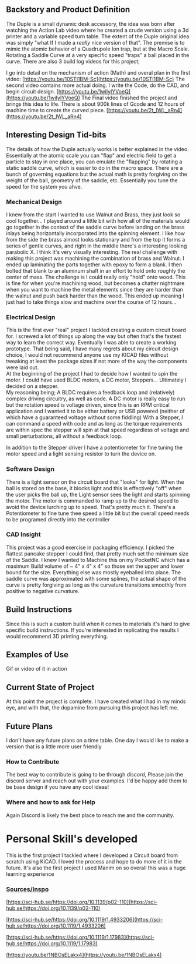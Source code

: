 ## Backstory and Product Definition

The Duple is a small dynamic desk accessory, the  idea was born after watching the Action Lab video where he created a crude version using a 3d printer and a variable speed turn table.   The extent of the Duple original idea was simply "what If I made a *really* nice version of that".  The premise is to mimic the atomic behavior of a Quadrupole Ion trap, but at the Macro Scale. Rotating a Saddle Curve at a very specific speed "traps" a ball placed in the curve.  There are also 3 build log videos for this project;

I go into detail on the mechanism of action (Math) and overal plan in the first video: [https://youtu.be/10STl1BM-Sc](https://youtu.be/10STl1BM-Sc)
The second video contains more actual doing. I write the Code, do the CAD, and begin circuit design. [https://youtu.be/1wiIylYVoeQ](https://youtu.be/1wiIylYVoeQ)
The Final video finished the project and brings this idea to life. There is about 900k lines of Gcode and 12 hours of machine time to create the curved piece. [https://youtu.be/2t_IWL_aRn4](https://youtu.be/2t_IWL_aRn4)
## Interesting Design Tid-bits
The details of how the Duple actually works is better explained in the video.  Essentially at the atomic scale you can "flap" and electric field to get a particle to stay in one place, you can emulate the "flapping" by rotating a static saddle curve, which is easier to do in the macro space.  There are a bunch of governing equations but the actual math is pretty forgiving on the weight of the ball, geometry of the saddle, etc.   Essentially you tune the speed for the system you ahve.  
### Mechanical Design
I knew from the start I wanted to use Walnut and Brass, they just look so cool together...  I played around a little bit with how all of the materials would go together in the context of the saddle curve before  landing on the brass inlays being horizontally incorporated into the spinning element.  I like how from the side the brass almost looks stationary and from the top it forms a series of gentle curves, and right in the middle there's a interesting looking parabolic X.  I think it's very visually interesting. 
The real challenge with making this project was machining the combination of brass and Walnut.  I ended up laminating the parts together with epoxy to form a blank. I then bolted that blank to an aluminum shaft in an effort to hold onto roughly the center of mass.  The challenge is I could really only "hold" onto wood. This is fine for when you're machining wood, but becomes a chatter nightmare when you want to machine the metal elements since they are harder than the walnut and push back harder than the wood.  This ended up meaning I just had to take things slow and machine over the course of 12 hours...  
### Electrical Design
This is the first ever "real" project I tackled creating a custom circuit board for. I screwed a lot of things up along the way but often that's the fastest way to learn the correct way.  Eventually I was able to create a working prototype. That being said, I have many regrets about my circuit design choice, I would not recommend anyone use my KICAD files without tweaking at least the package sizes if not more of the way the components were laid out.  
At the beginning of the project I had to decide how I wanted to spin the motor.  I could have used BLDC motors, a DC motor, Steppers...  Ultimately I decided on a stepper.  
My reasoning being; A BLDC requires a feedback loop and (relatively) complex driving circuitry, as well as code.  A DC motor is really easy to run but the rotation speed is voltage driven, since this is an RPM critical application and I wanted it to be either battery or USB powered (neither of which have a guaranteed voltage without some fiddling)
With a Stepper, I can command a speed with code and as long as the torque requirements are within spec the stepper will spin at that speed regardless of voltage and small perturbations, all without a feedback loop.  

In addition to the Stepper driver I have a potentiometer for fine tuning the motor speed and a light sensing resistor to turn the device on. 
### Software Design
There is a light sensor on the circuit board that "looks" for light.  When the ball is stored on the base, it blocks light and this is effectively "off"  when the user picks the ball up, the Light sensor sees the light and starts spinning the motor.  The motor is commanded to ramp up to the desired speed to avoid the device lurching up to speed.  That's pretty much it.  There's a Potentiometer to fine tune thee speed a little bit but the overall speed needs to be programed directly into the controller
### CAD Insight
This project was a good exercise in packaging efficiency.  I picked the flattest pancake stepper I could find, that pretty much set the minimum size of the Saddle.   I knew I wanted to Machine this on my PocketNC which has a maximum Build volume of ~ 4" x 4" x 4" so those set the upper and lower bound for the size.  Everything else was mostly eyeballed into place.  The saddle curve was approximated with some splines, the actual shape of the curve is pretty forgiving as long as the curvature transitions smoothly from positive to negative curvature.  
## Build Instructions
Since this is such a custom build when it comes to materials it's hard to give specific build instructions.  If you're interested in replicating the results I would recommend 3D printing everything. 

## Examples of Use
Gif or video of it in action

## Current State of Project
At this point the project is complete.  I have created what I had in my minds eye, and with that, the dopamine from pursuing this project has left me. 
## Future Plans
I don't have any future plans on a time table. 
One day I would like to make a version that is a little more user friendly 

### How to Contribute
The best way to contribute is going to be through discord, Please join the discord server and reach out with your examples.  I'd be happy add them to be base design if you have any cool ideas! 
### Where and how to ask for Help
Again Discord is likely the best place to reach me and the community. 

# Personal Skill's developed
This is the first project I tackled where I developed a Circuit board from scratch using KiCAD.  I loved the process and hope to do more of it in the future. It's also the first project I used Manim on so overall this was a huge learning experience



### [Sources/Inspo](https://github.com/Factorem-io/Duple/blob/main/README.md#sourcesinspo)

[https://sci-hub.se/https://doi.org/10.1139/p02-110](https://sci-hub.se/https://doi.org/10.1139/p02-110)

[https://sci-hub.se/https://doi.org/10.1119/1.4933206](https://sci-hub.se/https://doi.org/10.1119/1.4933206)

[https://sci-hub.se/https://doi.org/10.1119/1.17983](https://sci-hub.se/https://doi.org/10.1119/1.17983)

[https://youtu.be/1NBOsELakx4](https://youtu.be/1NBOsELakx4)
